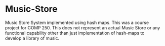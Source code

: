 # Music-Store
Music Store System implemented using hash maps.
This was a course project for COMP 250. 
This does not represent an actual Music Store or any functional capability other than just implementation of hash-maps
to develop a library of music.
